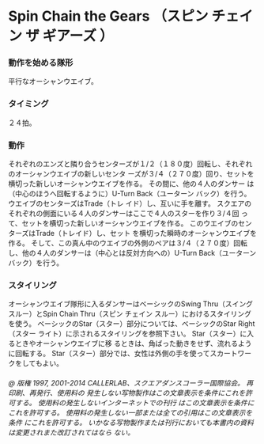 

# Spin Chain the Gears （スピン チェイン ザ ギアーズ ）
### 動作を始める隊形
 平行なオーシャンウエイブ。
### タイミング
 ２４拍。
### 動作

それぞれのエンズと隣り合うセンターズが１/２（１８０度）回転し、それぞれのオーシャンウエイブの新しいセンタ
ーズが３/４（２７０度）回り、セットを横切った新しいオーシャンウエイブを作る。 その間に、他の４人のダンサー は（中心のほうへ回転するように）U-Turn Back（ユーターン バック）を行う。 ウエイブのセンターズはTrade（トレ イド）し、互いに手を離す。 スクエアのそれぞれの側面にいる４人のダンサーはここで４人のスターを作り３/４回 って、セットを横切った新しいオーシャンウエイブを作る。 このウエイブのセンターズはTrade（トレイド）し、セット を横切った瞬時のオーシャンウエイブを作る。 そして、この真ん中のウエイブの外側のペアは３/４（２７０度）回転し、他の４人のダンサーは（中心とは反対方向への）U-Turn Back（ユーターン バック）を行う。

### スタイリング

オーシャンウエイブ隊形に入るダンサーはベーシックのSwing Thru（スイング スルー）とSpin Chain Thru（スピン チェイン スルー）におけるスタイリングを使う。 ベーシックのStar（スター）部分については、ベーシックのStar Right（スター ライト）に示されるスタイリングを参照下さい。 Star（スター）に入るときやオーシャンウエイブに移 るときは、角ばった動きをせず、流れるように回転する。 Star（スター）部分では、女性は外側の手を使ってスカートワークをしてもよい。

###### @ 版権 1997, 2001-2014 CALLERLAB、スクエアダンスコーラー国際協会。 再印刷、再発行、使用料の 発生しない写物製作はこの文章表示を条件にこれを許可する。 使用料の発生しないインターネットでの刊行 はこの文章表示を条件にこれを許可する。 使用料の発生しない一部または全ての引用はこの文章表示を条件 にこれを許可する。 いかなる写物製作または刊行においても本書内の資料は変更されまた改訂されてはなら ない。


